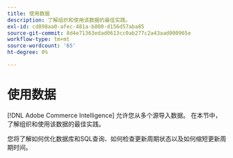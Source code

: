 ```yaml
---
title: 使用数据
description: 了解组织和使用该数据的最佳实践。
exl-id: cd898aa0-afec-481a-b800-d156d57aba85
source-git-commit: 8d4e71363edad0613cc0ab277c2a43aad000965e
workflow-type: tm+mt
source-wordcount: '65'
ht-degree: 0%

---
```


# 使用数据

[!DNL Adobe Commerce Intelligence] 允许您从多个源导入数据。 在本节中，了解组织和使用该数据的最佳实践。

您将了解如何优化数据库和SQL查询、如何检查更新周期状态以及如何缩短更新周期时间。
